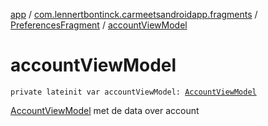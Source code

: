[app](../../index.md) / [com.lennertbontinck.carmeetsandroidapp.fragments](../index.md) / [PreferencesFragment](index.md) / [accountViewModel](./account-view-model.md)

# accountViewModel

`private lateinit var accountViewModel: `[`AccountViewModel`](../../com.lennertbontinck.carmeetsandroidapp.viewmodels/-account-view-model/index.md)

[AccountViewModel](../../com.lennertbontinck.carmeetsandroidapp.viewmodels/-account-view-model/index.md) met de data over account

